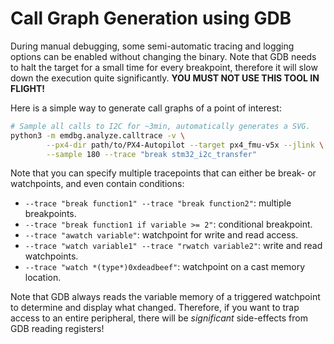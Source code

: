 # Call Graph Generation using GDB

During manual debugging, some semi-automatic tracing and logging options can be
enabled without changing the binary.
Note that GDB needs to halt the target for a small time for every breakpoint,
therefore it will slow down the execution quite significantly.
**YOU MUST NOT USE THIS TOOL IN FLIGHT!**

Here is a simple way to generate call graphs of a point of interest:

```sh
# Sample all calls to I2C for ~3min, automatically generates a SVG.
python3 -m emdbg.analyze.calltrace -v \
        --px4-dir path/to/PX4-Autopilot --target px4_fmu-v5x --jlink \
        --sample 180 --trace "break stm32_i2c_transfer"
```

Note that you can specify multiple tracepoints that can either be break- or
watchpoints, and even contain conditions:

- `--trace "break function1" --trace "break function2"`: multiple breakpoints.
- `--trace "break function1 if variable >= 2"`: conditional breakpoint.
- `--trace "awatch variable"`: watchpoint for write and read access.
- `--trace "watch variable1" --trace "rwatch variable2"`: write and read watchpoints.
- `--trace "watch *(type*)0xdeadbeef"`: watchpoint on a cast memory location.

Note that GDB always reads the variable memory of a triggered watchpoint to
determine and display what changed. Therefore, if you want to trap access to an
entire peripheral, there will be *significant* side-effects from GDB reading
registers!

